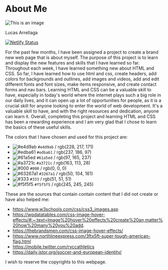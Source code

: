 # About Me

![This is an image](<link rel="icon" type="image/png" sizes="96x96" href="img/favicon.png">)

Lucas Arrellaga

[![Netlify Status](https://api.netlify.com/api/v1/badges/4d64764c-6c3d-4164-90b9-d619f5f5d7c4/deploy-status)](https://app.netlify.com/sites/about-me-larrellaga/deploys)

For the past few months, I have been assigned a project to create a brand new web page that is about myself. The purpose of this project is to learn and display the new features and skills that I have learned so far. Throughout each week, I have learned something new about HTML and CSS. So far, I have learned how to use html and css, create headers, add colors for backgrounds and outlines, add images and videos, add and edit different fonts and font sizes, make items responsive, and create contact forms and nav bars. Learning HTML and CSS can be a valuable skill to have, especially in today's world where the internet plays such a big role in our daily lives, and it can open up a lot of opportunities for people, as it is a crucial skill for anyone looking to enter the world of web development. It's a valuable skill to have, and with the right resources and dedication, anyone can learn it. Overall, completing this project and learning HTML and CSS has been a rewarding experience and I am very glad that I chose to learn the basics of these useful skills.

The colors that I have chosen and used for this project are:
- ![#e4d9ab](https://placehold.co/15x15/e4d9ab/e4d9ab.png) `#e4d9ab` / rgb(228, 217, 171)
- ![#edba61](https://placehold.co/15x15/edba61/edba61.png) `#edba61` / rgb(237, 186, 97)
- ![#61a5ed](https://placehold.co/15x15/61a5ed/61a5ed.png) `#61a5ed` / rgb(97, 165, 237)
- ![#a3721c](https://placehold.co/15x15/a3721c/a3721c.png) `#a3721c` / rgb(163, 113, 28)
- ![#000](https://placehold.co/15x15/000/000.png) `#000` / rgb(0, 0, 0)
- ![#63267a1](https://placehold.co/15x15/3267a1/3267a1.png) `#3267a1` / rgb(50, 104, 161)
- ![#333](https://placehold.co/15x15/333/333.png) `#333` / rgb(51, 51, 51)
- ![#f5f5f5](https://placehold.co/15x15/f5f5f5/f5f5f5.png) `#f5f5f5` / rgb(245, 245, 245)

These are the sources that contain contain content that I did not create or have also helped me:

- https://www.w3schools.com/css/css3_images.asp 
- https://wpdatatables.com/css-image-hover-effects/#:~:text=Image%20hover%20effects%20create%20an,matter%20how%20many%20you%20add. 
- https://thebrandsmen.com/css-image-hover-effects/ 
- https://www.northlineexpress.com/3ftx5ft-super-tough-american-flag.html 
- https://mobile.twitter.com/rvccathletics 
- https://daily.jstor.org/soccer-and-european-identity/ 

I wish to reserve the copyrights to this webpage.